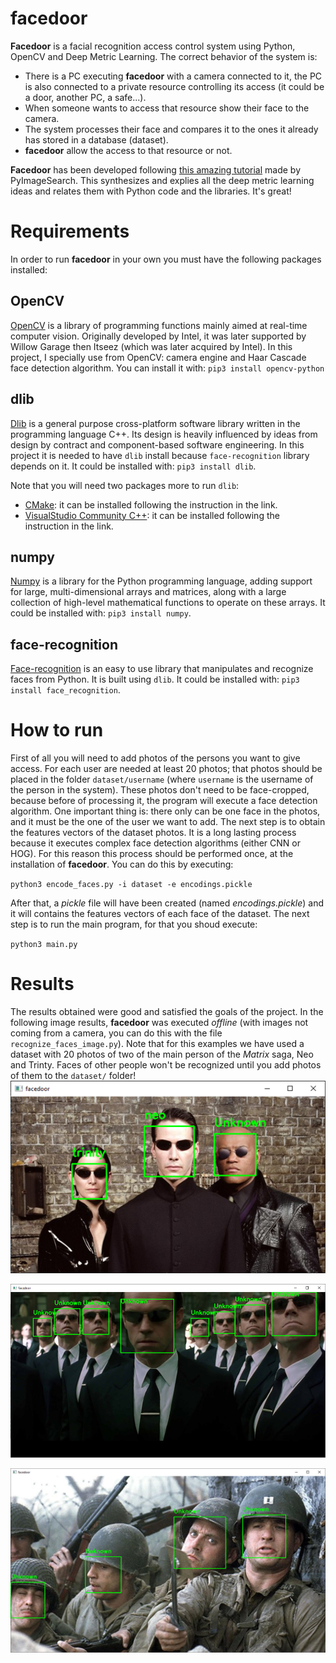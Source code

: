 # facedoor
**Facedoor** is a facial recognition access control system using Python, OpenCV and Deep Metric Learning. The correct behavior of the system is: 
- There is a PC executing **facedoor** with a camera connected to it, the PC is also connected to a private resource controlling its access (it could be a door, another PC, a safe...).
- When someone wants to access that resource show their face to the camera.
- The system processes their face and compares it to the ones it already has stored in a database (dataset).
- **facedoor** allow the access to that resource or not.

**Facedoor** has been developed following [this amazing tutorial](https://www.pyimagesearch.com/2018/06/18/face-recognition-with-opencv-python-and-deep-learning/) made by PyImageSearch. This synthesizes and explies all the deep metric learning ideas and relates them with Python code and the libraries. It's great!

# Requirements
In order to run **facedoor** in your own you must have the following packages installed:
## OpenCV
[OpenCV](https://pypi.org/project/opencv-python/) is a library of programming functions mainly aimed at real-time computer vision. Originally developed by Intel, it was later supported by Willow Garage then Itseez (which was later acquired by Intel). In this project, I specially use from OpenCV: camera engine and Haar Cascade face detection algorithm. You can install it with:
``pip3 install opencv-python``
## dlib
[Dlib](http://dlib.net/) is a general purpose cross-platform software library written in the programming language C++. Its design is heavily influenced by ideas from design by contract and component-based software engineering. In this project it is needed to have ``dlib`` install because ``face-recognition`` library depends on it. It could be installed with: ``pip3 install dlib``.

Note that you will need two packages more to run ``dlib``:
- [CMake](https://cmake.org/install/): it can be installed following the instruction in the link.
- [VisualStudio Community C++](https://visualstudio.microsoft.com/es/thank-you-downloading-visual-studio/?sku=Community&channel=Release&version=VS2022&source=VSFeaturesPage&passive=true&tailored=cplus&cid=2031#cplusplus): it can be installed following the instruction in the link.

## numpy
[Numpy](https://www.google.com/url?sa=t&rct=j&q=&esrc=s&source=web&cd=&cad=rja&uact=8&ved=2ahUKEwilh8fIvfz1AhUjlP0HHeKsBvEQFnoECAcQAQ&url=https%3A%2F%2Fnumpy.org%2F&usg=AOvVaw3L2i9HVc9ZeynETpNrPxO-) is a library for the Python programming language, adding support for large, multi-dimensional arrays and matrices, along with a large collection of high-level mathematical functions to operate on these arrays. It could be installed with: ``pip3 install numpy``.

## face-recognition
[Face-recognition](https://face-recognition.readthedocs.io/en/latest/readme.html) is an easy to use library that manipulates and recognize faces from Python. It is built using ``dlib``. It could be installed with: ``pip3 install face_recognition``.

# How to run
First of all you will need to add photos of the persons you want to give access. For each user are needed at least 20 photos; that photos should be placed in the folder ``dataset/username`` (where ``username`` is the username of the person in the system). These photos don't need to be face-cropped, because before of processing it, the program will execute a face detection algorithm. One important thing is: there only can be one face in the photos, and it must be the one of the user we want to add. The next step is to obtain the features vectors of the dataset photos. It is a long lasting process because it executes complex face detection algorithms (either CNN or HOG). For this reason this process should be performed once, at the installation of **facedoor**. You can do this by executing:

``python3 encode_faces.py -i dataset -e encodings.pickle``

After that, a *pickle* file will have been created (named _encodings.pickle_) and it will contains the features vectors of each face of the dataset. The next step is to run the main program, for that you shoud execute:

``python3 main.py``

# Results
The results obtained were good and satisfied the goals of the project. In the following image results, **facedoor** was executed _offline_ (with images not coming from a camera, you can do this with the file ``recognize_faces_image.py``). Note that for this examples we have used a dataset with 20 photos of two of the main person of the _Matrix_ saga, Neo and Trinty. Faces of other people won't be recognized until you add photos of them to the ``dataset/`` folder!
![Result 1](https://github.com/jemoncadar/facedoor/blob/main/examples/result2.png?raw=true)

![Result 2](https://github.com/jemoncadar/facedoor/blob/main/examples/result3.png?raw=true)

![Result 3](https://github.com/jemoncadar/facedoor/blob/main/examples/result7.png?raw=true)
